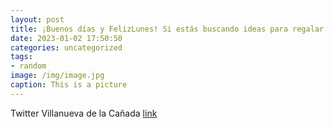 ```yaml
---
layout: post
title: ¡Buenos días y FelizLunes! Si estás buscando ideas para regalar en estas fechas, no dejes de visitar el ComercioLocal. Descubr...
date: 2023-01-02 17:50:50
categories: uncategorized
tags:
- random
image: /img/image.jpg
caption: This is a picture
---
```

Twitter Villanueva de la Cañada [link](https://twitter.com/AytoVDLCanada/status/1609834424870264838)
